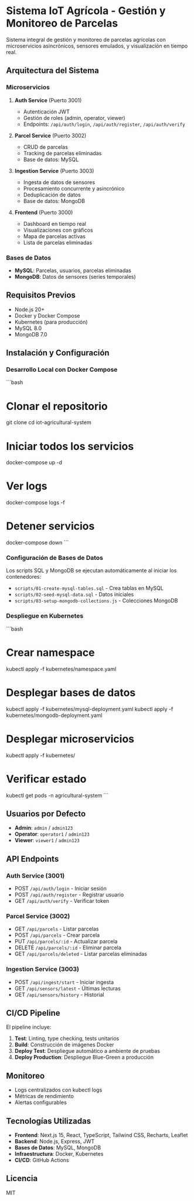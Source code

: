 # Sistema IoT Agrícola - Gestión y Monitoreo de Parcelas

Sistema integral de gestión y monitoreo de parcelas agrícolas con microservicios asincrónicos, sensores emulados, y visualización en tiempo real.

## Arquitectura del Sistema

### Microservicios

1. **Auth Service** (Puerto 3001)
   - Autenticación JWT
   - Gestión de roles (admin, operator, viewer)
   - Endpoints: `/api/auth/login`, `/api/auth/register`, `/api/auth/verify`

2. **Parcel Service** (Puerto 3002)
   - CRUD de parcelas
   - Tracking de parcelas eliminadas
   - Base de datos: MySQL

3. **Ingestion Service** (Puerto 3003)
   - Ingesta de datos de sensores
   - Procesamiento concurrente y asincrónico
   - Deduplicación de datos
   - Base de datos: MongoDB

4. **Frontend** (Puerto 3000)
   - Dashboard en tiempo real
   - Visualizaciones con gráficos
   - Mapa de parcelas activas
   - Lista de parcelas eliminadas

### Bases de Datos

- **MySQL**: Parcelas, usuarios, parcelas eliminadas
- **MongoDB**: Datos de sensores (series temporales)

## Requisitos Previos

- Node.js 20+
- Docker y Docker Compose
- Kubernetes (para producción)
- MySQL 8.0
- MongoDB 7.0

## Instalación y Configuración

### Desarrollo Local con Docker Compose

\`\`\`bash
# Clonar el repositorio
git clone <repository-url>
cd iot-agricultural-system

# Iniciar todos los servicios
docker-compose up -d

# Ver logs
docker-compose logs -f

# Detener servicios
docker-compose down
\`\`\`

### Configuración de Bases de Datos

Los scripts SQL y MongoDB se ejecutan automáticamente al iniciar los contenedores:

- `scripts/01-create-mysql-tables.sql` - Crea tablas en MySQL
- `scripts/02-seed-mysql-data.sql` - Datos iniciales
- `scripts/03-setup-mongodb-collections.js` - Colecciones MongoDB

### Despliegue en Kubernetes

\`\`\`bash
# Crear namespace
kubectl apply -f kubernetes/namespace.yaml

# Desplegar bases de datos
kubectl apply -f kubernetes/mysql-deployment.yaml
kubectl apply -f kubernetes/mongodb-deployment.yaml

# Desplegar microservicios
kubectl apply -f kubernetes/

# Verificar estado
kubectl get pods -n agricultural-system
\`\`\`

## Usuarios por Defecto

- **Admin**: `admin` / `admin123`
- **Operator**: `operator1` / `admin123`
- **Viewer**: `viewer1` / `admin123`

## API Endpoints

### Auth Service (3001)
- POST `/api/auth/login` - Iniciar sesión
- POST `/api/auth/register` - Registrar usuario
- GET `/api/auth/verify` - Verificar token

### Parcel Service (3002)
- GET `/api/parcels` - Listar parcelas
- POST `/api/parcels` - Crear parcela
- PUT `/api/parcels/:id` - Actualizar parcela
- DELETE `/api/parcels/:id` - Eliminar parcela
- GET `/api/parcels/deleted` - Listar parcelas eliminadas

### Ingestion Service (3003)
- POST `/api/ingest/start` - Iniciar ingesta
- GET `/api/sensors/latest` - Últimas lecturas
- GET `/api/sensors/history` - Historial

## CI/CD Pipeline

El pipeline incluye:

1. **Test**: Linting, type checking, tests unitarios
2. **Build**: Construcción de imágenes Docker
3. **Deploy Test**: Despliegue automático a ambiente de pruebas
4. **Deploy Production**: Despliegue Blue-Green a producción

## Monitoreo

- Logs centralizados con kubectl logs
- Métricas de rendimiento
- Alertas configurables

## Tecnologías Utilizadas

- **Frontend**: Next.js 15, React, TypeScript, Tailwind CSS, Recharts, Leaflet
- **Backend**: Node.js, Express, JWT
- **Bases de Datos**: MySQL, MongoDB
- **Infraestructura**: Docker, Kubernetes
- **CI/CD**: GitHub Actions

## Licencia

MIT
